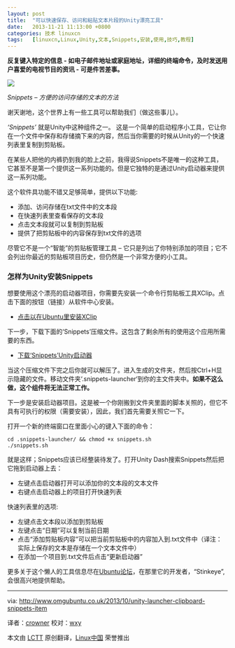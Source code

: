 ```yaml
---
layout: post
title:	"可以快速保存、访问和粘贴文本片段的Unity漂亮工具"
date:	2013-11-21 11:13:00 +0800 
categories:	技术 linuxcn 
tags:	[linuxcn,Linux,Unity,文本,Snippets,安装,使用,技巧,教程]
---
```



**反复键入特定的信息 - 如电子邮件地址或家庭地址，详细的终端命令，及时发送用户喜爱的电视节目的资讯 - 可是件苦差事。**


![](/Asserts/Images//attachment/album/201311/21/103520teac1iphawwfahav.jpg)


*Snippets – 方便的访问存储的文本的方法*


谢天谢地，这个世界上有一些工具可以帮助我们（做这些事儿）。


*‘Snippets’* 就是Unity中这种组件之一。 这是一个简单的启动程序小工具，它让你在一个文件中保存和存储摘下来的内容，然后当你需要的时候从Unity的一个快速列表里复制到剪贴板。


在某些人把他的内裤扔到我的脸上之前，我得说Snippets不是唯一的这种工具，它甚至不是第一个提供这一系列功能的。但是它独特的是通过Unity启动器来提供这一系列功能。


这个软件具功能不错又足够简单，提供以下功能:


* 添加、访问存储在txt文件中的文本段
* 在快速列表里查看保存的文本段
* 点击文本段就可以复制到剪贴板
* 提供了把剪贴板中的内容保存到txt文件的选项


尽管它不是一个“智能”的剪贴板管理工具 – 它只是列出了你特别添加的项目；它不会列出你最近的剪贴板项目历史，但仍然是一个非常方便的小工具。


### 怎样为Unity安装Snippets


想要使用这个漂亮的启动器项目，你需要先安装一个命令行剪贴板工具XClip。点击下面的按钮（链接）从软件中心安装。


* [点击以在Ubuntu里安装XClip](apt://xclip)


下一步，下载下面的‘Snippets’压缩文件。这包含了剩余所有的使用这个应用所需要的东西。


* [下载‘Snippets’Unity启动器](https://www.dropbox.com/s/ha6lngizmz78srv/snippets%20by%20stinkeye.tar.gz)


当这个压缩文件下完之后你就可以解压了。进入生成的文件夹，然后按Ctrl+H显示隐藏的文件。移动文件夹‘.snippets-launcher‘到你的主文件夹中。**如果不这么做，这个组件将无法正常工作。**


下一步是安装启动器项目。这是被一个你刚搬到文件夹里面的脚本关照的，但它不具有可执行的权限（需要安装），因此，我们首先需要关照它一下。


打开一个新的终端窗口在里面小心的键入下面的命令：



```
cd .snippets-launcher/ && chmod +x snippets.sh
./snippets.sh

```

就是这样；Snippets应该已经整装待发了。打开Unity Dash搜索Snippets然后把它拖到启动器上去：


* 左键点击启动器打开可以添加你的文本段的文本文件
* 右键点击启动器上的项目打开快速列表


快速列表里的选项:


* 左键点击文本段以添加到剪贴板
* 左键点击“日期”可以复制当前日期
* 点击“添加剪贴板内容”可以把当前剪贴板中的内容加入到.txt文件中（译注：实际上保存的文本是存储在一个文本文件中）
* 在添加一个项目到.txt文件后点击“更新启动器”


更多关于这个懒人的工具信息尽在[Ubuntu论坛](http://ubuntuforums.org/showthread.php?t=2184916)，在那里它的开发者，“Stinkeye”,会很高兴地提供帮助。




---


via: <http://www.omgubuntu.co.uk/2013/10/unity-launcher-clipboard-snippets-item>


译者：[crowner](https://github.com/crowner) 校对：[wxy](https://github.com/wxy)


本文由 [LCTT](https://github.com/LCTT/TranslateProject) 原创翻译，[Linux中国](http://linux.cn/) 荣誉推出
